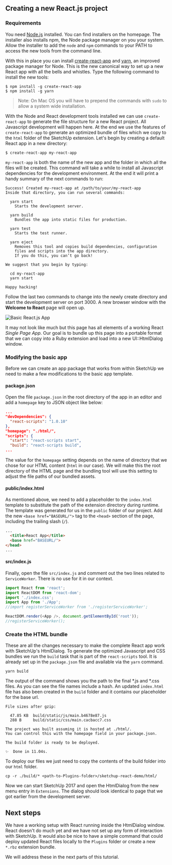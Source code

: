 ## Creating a new React.js project

### Requirements

You need [Node.js](https://nodejs.org) installed. You can find installers on the homepage. The installer also installs npm, the Node package manager on you your system. Allow the installer to add the `node` and `npm` commands to your PATH to access the new tools from the command line.

With this in place you can install [create-react-app](https://github.com/facebookincubator/create-react-app) and [yarn](https://yarnpkg.com/en/), an improved package manager for Node. This is the new canonical way to set up a new React app with all the bells and whistles. Type the following command to install the new tools:

    $ npm install -g create-react-app
    $ npm install -g yarn

> Note: On Mac OS you will have to prepend the commands with `sudo` to allow a system wide installation.

With the Node and React development tools installed we can use `create-react-app` to generate the file structure for a new React project. All Javascript development will happen here. At the end we use the features of `create-react-app` to generate an optimized bundle of files which we copy to the `html` folder of the SketchUp extension. Let's begin by creating a default React app in a new directory:

    $ create-react-app my-react-app

`my-react-app` is both the name of the new app and the folder in which all the files will be created. This command will take a while to install all Javascript dependencies for the development environment. At the end it will print a handy summary of the next commands to run:

```
Success! Created my-react-app at /path/to/your/my-react-app
Inside that directory, you can run several commands:

  yarn start
    Starts the development server.

  yarn build
    Bundles the app into static files for production.

  yarn test
    Starts the test runner.

  yarn eject
    Removes this tool and copies build dependencies, configuration
    files and scripts into the app directory.
    If you do this, you can’t go back!

We suggest that you begin by typing:

  cd my-react-app
  yarn start

Happy hacking! 
```

Follow the last two commands to change into the newly create directory and start the development server on port 3000. A new browser window with the **Welcome to React** page will open up.

![Basic React.js App](https://tbleicher.github.io/sketchup-react-demo/images/basic_react_app.png)

It may not look like much but this page has all elements of a working React *Single Page App*. Our goal is to bundle up this page into a portable format that we can copy into a Ruby extension and load into a new UI::HtmlDialog window.

### Modifying the basic app

Before we can create an app package that works from within SketchUp we need to make a few modifications to the basic app template. 

#### package.json

Open the file `package.json` in the root directory of the app in an editor and add a `homepage` key to JSON object like below: 

```json
...
"devDependencies": {
  "react-scripts": "1.0.10"
},
"homepage": "./html/",
"scripts": {
  "start": "react-scripts start",
  "build": "react-scripts build",
...
```

The value for the `homepage` setting depends on the name of directory that we chose for our HTML content (`html` in our case). We will make this the root directory of the HTML page and the bundling tool will use this setting to adjust the file paths of our bundled assets.

#### public/index.html

As mentioned above, we need to add a placeholder to the `index.html` template to substitute the path of the extension directory during runtime. The template was generated for us in the `public` folder of our project. Add the new `<base href="BASEURL/">` tag to the `<head>` section of the page, including the trailing slash (`/`).

```html
...
  <title>React App</title>
  <base href="BASEURL/">
</head>
...
```

#### src/index.js

Finally, open the file `src/index.js` and comment out the two lines related to `ServiceWorker`. There is no use for it in our context.

```javascript
import React from 'react';
import ReactDOM from 'react-dom';
import './index.css';
import App from './App';
//import registerServiceWorker from './registerServiceWorker';

ReactDOM.render(<App />, document.getElementById('root'));
//registerServiceWorker();
```

### Create the HTML bundle

These are all the changes necessary to make the complete React app work with SketchUp's HtmlDialog. To generate the optimized Javascript and CSS bundles we run the `build` task that is part of the `react-scripts` tool. It is already set up in the `package.json` file and available via the `yarn` command. 

    yarn build

The output of the command shows you the path to the final *.js and *.css files. As you can see the file names include a hash. An updated `index.html` file has also been created in the `build` folder and it contains our placeholder for the base url. 


```
File sizes after gzip:

  47.85 KB  build/static/js/main.b4678e87.js
  288 B     build/static/css/main.cacbacc7.css

The project was built assuming it is hosted at ./html/.
You can control this with the homepage field in your package.json.

The build folder is ready to be deployed.

✨  Done in 11.04s.
```

To deploy our files we just need to copy the contents of the build folder into our `html` folder. 

    cp -r ./build/* <path-to-Plugins-folder>/sketchup-react-demo/html/

Now we can start SketchUp 2017 and open the HtmlDialog from the new menu entry in `Extensions`. The dialog should look identical to page that we got earlier from the development server. 

## Next steps

We have a working setup with React running inside the HtmlDialog window. React doesn't do much yet and we have not set up any form of interaction with SketchUp. It would also be nice to have a simple command that could deploy updated React files locally to the `Plugins` folder or create a new `*.rbz` extension bundle. 

We will address these in the next parts of this tutorial.